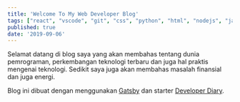 ```yaml
---
title: 'Welcome To My Web Developer Blog'
tags: ["react", "vscode", "git", "css", "python", "html", "nodejs", "javascript", "dotnet"]
published: true
date: '2019-09-06'
---
```


Selamat datang di blog saya yang akan membahas tentang dunia pemrograman, perkembangan teknologi terbaru dan juga hal praktis mengenai teknologi. Sedikit saya juga akan membahas masalah finansial dan juga energi.

Blog ini dibuat dengan menggunakan [Gatsby](https://www.gatsbyjs.org/) dan starter [Developer Diary](https://www.gatsbyjs.org/starters/willjw3/gatsby-starter-developer-diary/).